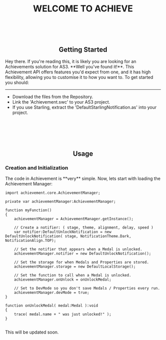 <div align="center"> <h1>WELCOME TO ACHIEVE<h1> </div>
<br/><br/>

<div align="center"><h2><strong>Getting Started</strong></h2></div>
Hey there. If you're reading this, it is likely you are looking for an Achievements solution for AS3. **Well you've found it!**. This Achievement API offers features you'd expect from one, and it has high flexibility, allowing you to customise it to how you want to. To get started you should:

----

- Download the files from the Repository.
- Link the 'Achievement.swc' to your AS3 project.
- If you use Starling, extract the 'DefaultStarlingNotification.as' into your project.

<br/><br/><br/><br/>

<div align="center"><h2><strong>Usage</strong></h2></div>

<h3>Creation and Initialization</h3>
The code in Achievement is **very** simple. Now, lets start with loading the Achievement Manager:

<pre><code>import achievement.core.AchievementManager;

private var achievementManager:AchievementManager;

function myFunction()
{
	achievementManager = AchievementManager.getInstance();
	
	// Create a notifier: ( stage, theme, alignment, delay, speed )
	var notifier:DefaultUnlockNotification = new DefaultUnlockNotification( stage, NotificationTheme.Dark, NotificationAlign.TOP);

	// Set the notifier that appears when a Medal is unlocked.
	achievementManager.notifier = new DefaultUnlockNotification();

	// Set the storage for when Medals and Properties are stored.
	achievementManager.storage = new DefaultLocalStorage();

	// Set the function to call when a Medal is unlocked.
	achievementManager.onUnlock = onUnlockMedal;

	// Set to DevMode so you don't save Medals / Properties every run.
	achievementManager.devMode = true;
}

function onUnlockMedal( medal:Medal ):void
{
	trace( medal.name + " was just unlocked!" );
}

</code></pre>

This will be updated soon.
